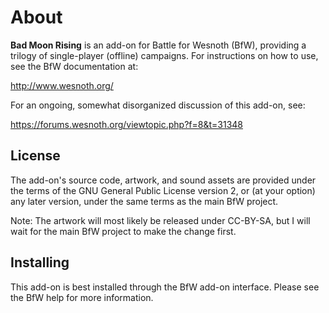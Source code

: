 About
=====

**Bad Moon Rising** is an add-on for Battle for Wesnoth (BfW), providing a trilogy of single-player (offline) campaigns. 
For instructions on how to use, see the BfW documentation at:

  <http://www.wesnoth.org/>

For an ongoing, somewhat disorganized discussion of this add-on, see:

  <https://forums.wesnoth.org/viewtopic.php?f=8&t=31348>


License
-------

The add-on's source code, artwork, and sound assets are provided under
the terms of the GNU General Public License version 2, or (at your option) any
later version, under the same terms as the main BfW project.


Note: The artwork will most likely be released under CC-BY-SA, but I will wait for the main BfW project to make the change first.


Installing
----------

This add-on is best installed through the BfW add-on interface.  Please see the BfW help for more information.

